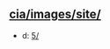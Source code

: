 ## [cia/images/site/](https://data.bde-pps.fr/cia/images/site/)

- d: [5/](https://data.bde-pps.fr/cia/images/site/problem/5/)
